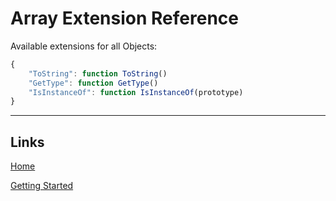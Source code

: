 # Array Extension Reference

Available extensions for all Objects:
```js
{
	"ToString": function ToString()
	"GetType": function GetType()
	"IsInstanceOf": function IsInstanceOf(prototype)
}
```
___

## Links

[Home](../../Readme.md)

[Getting Started](../../GettingStarted.md)